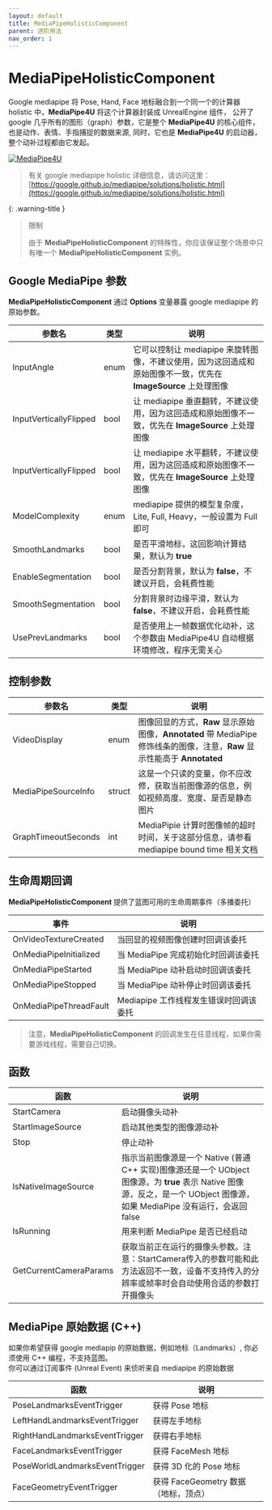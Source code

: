 ```yaml
---
layout: default
title: MediaPipeHolisticComponent
parent: 进阶用法
nav_order: 1
---
```


# MediaPipeHolisticComponent

Google mediapipe 将 Pose, Hand, Face 地标融合到一个同一个的计算器 holistic 中，**MediaPipe4U** 将这个计算器封装成 UnrealEngine 组件，
公开了 google 几乎所有的图形（graph）参数，它是整个 **MediaPipe4U** 的核心组件，也是动作、表情、手指捕捉的数据来源, 同时，它也是 **MediaPipe4U**
的启动器，整个动补过程都由它发起。

[![MediaPipe4U](./images/holistic.gif "MediaPipe4U")](./images/holistic.gif)

>有关 google mediapipe holistic 详细信息，请访问这里：   
>[https://google.github.io/mediapipe/solutions/holistic.html](https://google.github.io/mediapipe/solutions/holistic.html)

{: .warning-title }
> 限制   
>   
>由于 **MediaPipeHolisticComponent** 的特殊性，你应该保证整个场景中只有唯一个 **MediaPipeHolisticComponent** 实例。

## Google MediaPipe 参数

**MediaPipeHolisticComponent** 通过 **Options** 变量暴露 google mediapipe 的原始参数。

|参数名|类型| 说明|
|------|----|----|
|InputAngle|enum|它可以控制让 mediapipe 来旋转图像，不建议使用，因为这回造成和原始图像不一致，优先在 **ImageSource** 上处理图像|
|InputVerticallyFlipped|bool|让 mediapipe 垂直翻转，不建议使用，因为这回造成和原始图像不一致，优先在 **ImageSource** 上处理图像|
|InputVerticallyFlipped|bool|让 mediapipe 水平翻转，不建议使用，因为这回造成和原始图像不一致，优先在 **ImageSource** 上处理图像|
|ModelComplexity| enum |mediapipe 提供的模型复杂度，Lite, Full, Heavy，一般设置为 Full 即可|
|SmoothLandmarks| bool | 是否平滑地标，这回影响计算结果，默认为 **true**|
|EnableSegmentation| bool | 是否分割背景，默认为 **false**，不建议开启，会耗费性能|
|SmoothSegmentation| bool | 分割背景时边缘平滑，默认为 **false**，不建议开启，会耗费性能|
|UsePrevLandmarks| bool | 是否使用上一帧数据优化动补，这个参数由 MediaPipe4U 自动根据环境修改，程序无需关心|

## 控制参数

|参数名|类型| 说明|
|------|----|----|
|VideoDisplay| enum |图像回显的方式，**Raw** 显示原始图像，**Annotated** 带 MediaPipe 修饰线条的图像，注意，**Raw** 显示性能高于 **Annotated**|
|MediaPipeSourceInfo|struct|这是一个只读的变量，你不应改修，获取当前图像源的信息，例如视频高度、宽度、是否是静态图片|
|GraphTimeoutSeconds|int|MediaPipie 计算时图像帧的超时时间，关于这部分信息，请参看 mediapipe bound time 相关文档|

## 生命周期回调

**MediaPipeHolisticComponent** 提供了蓝图可用的生命周期事件（多播委托）

|事件|说明|
|------|----|
|OnVideoTextureCreated|当回显的视频图像创建时回调该委托|
|OnMediaPipeInitialized| 当 MediaPipe 完成初始化时回调该委托|
|OnMediaPipeStarted| 当 MediaPipe 动补启动时回调该委托|
|OnMediaPipeStopped| 当 MediaPipe 动补停止时回调该委托|
|OnMediaPipeThreadFault| Mediapipe 工作线程发生错误时回调该委托|

> 注意，**MediaPipeHolisticComponent** 的回调发生在任意线程，如果你需要游戏线程，需要自己切换。

## 函数

|函数|说明|
|------|----|
|StartCamera| 启动摄像头动补|
|StartImageSource| 启动其他类型的图像源动补|
|Stop| 停止动补 |
|IsNativeImageSource| 指示当前图像源是一个 Native (普通 C++ 实现)图像源还是一个 UObject 图像源，为 **true** 表示 Native 图像源，反之，是一个 UObject 图像源，如果 MediaPipe 没有运行，会返回 false|
|IsRunning| 用来判断 MediaPipe 是否已经启动 |
|GetCurrentCameraParams| 获取当前正在运行的摄像头参数。注意：StartCamera传入的参数可能和此方法返回不一致，设备不支持传入的分辨率或帧率时会自动使用合适的参数打开摄像头 |

## MediaPipe 原始数据 (C++)

如果你希望获得 google mediapip 的原始数据，例如地标（Landmarks）, 你必须使用 C++ 编程，不支持蓝图。    
你可以通过订阅事件 (Unreal Event) 来侦听来自 mediapipe 的原始数据

|函数|说明|
|----|-----|
|PoseLandmarksEventTrigger| 获得 Pose 地标 | 
|LeftHandLandmarksEventTrigger| 获得左手地标 | 
|RightHandLandmarksEventTrigger| 获得右手地标 | 
|FaceLandmarksEventTrigger| 获得 FaceMesh 地标 | 
|PoseWorldLandmarksEventTrigger|获得 3D 化的 Pose 地标| 
|FaceGeometryEventTrigger| 获得 FaceGeometry 数据（地标，顶点） |

